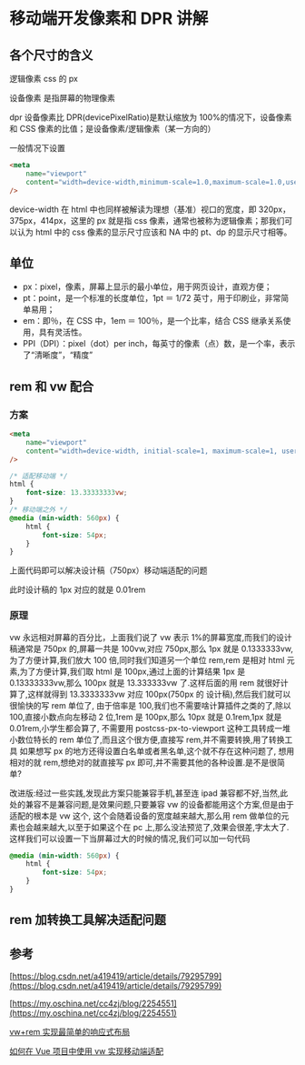 # 移动端开发像素和 DPR 讲解

## 各个尺寸的含义

逻辑像素 css 的 px

设备像素 是指屏幕的物理像素

dpr 设备像素比 DPR(devicePixelRatio)是默认缩放为 100%的情况下，设备像素和 CSS 像素的比值；是设备像素/逻辑像素（某一方向的）

一般情况下设置

```html
<meta
	name="viewport"
	content="width=device-width,minimum-scale=1.0,maximum-scale=1.0,user-scalable=no"
/>
```

device-width 在 html 中也同样被解读为理想（基准）视口的宽度，即 320px，375px，414px，这里的 px 就是指 css 像素，通常也被称为逻辑像素；那我们可以认为 html 中的 css 像素的显示尺寸应该和 NA 中的 pt、dp 的显示尺寸相等。

## 单位

-   px：pixel，像素，屏幕上显示的最小单位，用于网页设计，直观方便；
-   pt：point，是一个标准的长度单位，1pt ＝ 1/72 英寸，用于印刷业，非常简单易用；
-   em：即％，在 CSS 中，1em ＝ 100％，是一个比率，结合 CSS 继承关系使用，具有灵活性。
-   PPI（DPI）：pixel（dot）per inch，每英寸的像素（点）数，是一个率，表示了“清晰度”，“精度”

## rem 和 vw 配合

### 方案

```html
<meta
	name="viewport"
	content="width=device-width, initial-scale=1, maximum-scale=1, user-scalable=no"
/>
```

```css
/* 适配移动端 */
html {
	font-size: 13.33333333vw;
}
/* 移动端之外 */
@media (min-width: 560px) {
	html {
		font-size: 54px;
	}
}
```

上面代码即可以解决设计稿（750px）移动端适配的问题

此时设计稿的 1px 对应的就是 0.01rem

### 原理

vw 永远相对屏幕的百分比，上面我们说了 vw 表示 1%的屏幕宽度,而我们的设计稿通常是 750px 的,屏幕一共是 100vw,对应 750px,那么 1px 就是 0.1333333vw, 为了方便计算,我们放大 100 倍,同时我们知道另一个单位 rem,rem 是相对 html 元素,为了方便计算,我们取 html 是 100px,通过上面的计算结果 1px 是 0.13333333vw,那么 100px 就是 13.333333vw 了.这样后面的用 rem 就很好计算了,这样就得到 13.3333333vw 对应 100px(750px 的 设计稿),然后我们就可以很愉快的写 rem 单位了, 由于倍率是 100,我们也不需要啥计算插件之类的了,除以 100,直接小数点向左移动 2 位,1rem 是 100px,那么 10px 就是 0.1rem,1px 就是 0.01rem,小学生都会算了, 不需要用 postcss-px-to-viewport 这种工具转成一堆小数位特长的 rem 单位了,而且这个很方便,直接写 rem,并不需要转换,用了转换工具 如果想写 px 的地方还得设置白名单或者黑名单,这个就不存在这种问题了, 想用相对的就 rem,想绝对的就直接写 px 即可,并不需要其他的各种设置.是不是很简单?

改进版:经过一些实践,发现此方案只能兼容手机,甚至连 ipad 兼容都不好,当然,此处的兼容不是兼容问题,是效果问题,只要兼容 vw 的设备都能用这个方案,但是由于适配的根本是 vw 这个, 这个会随着设备的宽度越来越大,那么用 rem 做单位的元素也会越来越大,以至于如果这个在 pc 上,那么没法预览了,效果会很差,字太大了.这样我们可以设置一下当屏幕过大的时候的情况,我们可以加一句代码

```css
@media (min-width: 560px) {
	html {
		font-size: 54px;
	}
}
```

## rem 加转换工具解决适配问题

## 参考

[https://blog.csdn.net/a419419/article/details/79295799](https://blog.csdn.net/a419419/article/details/79295799)

[https://my.oschina.net/cc4zj/blog/2254551](https://my.oschina.net/cc4zj/blog/2254551)

[vw+rem 实现最简单的响应式布局](https://www.jianshu.com/p/5d7779473413)

[如何在 Vue 项目中使用 vw 实现移动端适配](https://www.jianshu.com/p/1f1b23f8348f)

